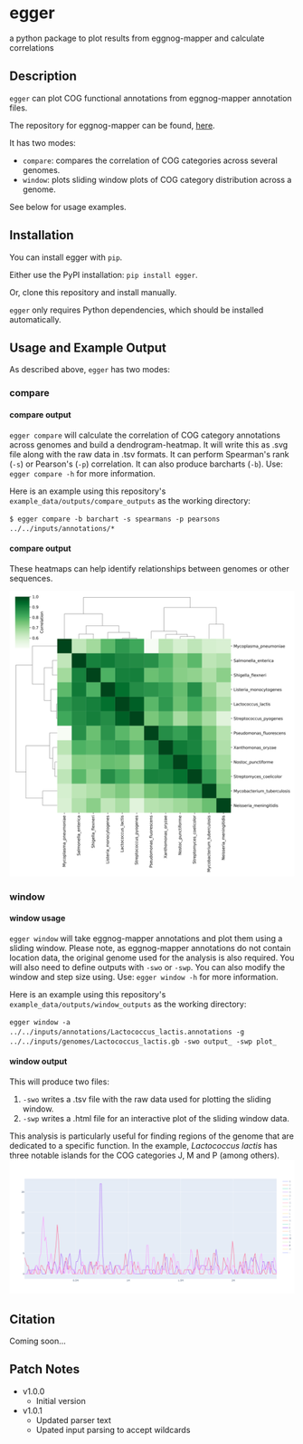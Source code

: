 # egger
a python package to plot results from eggnog-mapper and calculate correlations

## Description

`egger` can plot COG functional annotations from eggnog-mapper annotation files.

The repository for eggnog-mapper can be found, [here](https://github.com/eggnogdb/eggnog-mapper).

It has two modes:
- `compare`: compares the correlation of COG categories across several genomes.
- `window`: plots sliding window plots of COG category distribution across a genome.

See below for usage examples.

## Installation

You can install egger with `pip`.

Either use the PyPI installation: `pip install egger`.

Or, clone this repository and install manually. 

`egger` only requires Python dependencies, which should be installed automatically. 

## Usage and Example Output
As described above, `egger` has two modes:

### compare

#### compare output
`egger compare` will calculate the correlation of COG category annotations across genomes and build a dendrogram-heatmap. 
It will write this as .svg file along with the raw data in .tsv formats. It can perform Spearman's rank (`-s`) or Pearson's (`-p`) correlation. 
It can also produce barcharts (`-b`). Use: `egger compare -h` for more information.

Here is an example using this repository's `example_data/outputs/compare_outputs` as the working directory:

`$ egger compare -b barchart -s spearmans -p pearsons ../../inputs/annotations/*`

#### compare output
These heatmaps can help identify relationships between genomes or other sequences. 

![Compare example output](https://github.com/drboothtj/egger/blob/main/example_data/outputs/compare_outputs/spearmans.svg)

### window

#### window usage
`egger window` will take eggnog-mapper annotations and plot them using a sliding window.
Please note, as eggnog-mapper annotations do not contain location data, the original genome used for the analysis is also required.
You will also need to define outputs with `-swo` or `-swp`. You can also modify the window and step size using. Use: `egger window -h` for more information.

Here is an example using this repository's `example_data/outputs/window_outputs` as the working directory:

`egger window -a ../../inputs/annotations/Lactococcus_lactis.annotations -g ../../inputs/genomes/Lactococcus_lactis.gb -swo output_ -swp plot_`

#### window output
This will produce two files:

1. `-swo` writes a .tsv file with the raw data used for plotting the sliding window.
2. `-swp` writes a .html file for an interactive plot of the sliding window data.

This analysis is particularly useful for finding regions of the genome that are dedicated to a specific function. In the example, *Lactococcus lactis* has three notable islands for the COG categories J, M and P (among others).
![example window output](https://github.com/drboothtj/egger/blob/main/example_data/outputs/window_outputs/plot_AP018499.png)

## Citation

Coming soon...

## Patch Notes
- v1.0.0
  - Initial version
- v1.0.1
  - Updated parser text
  - Upated input parsing to accept wildcards
  
